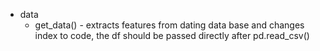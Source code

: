 * data
    * get_data() - extracts features from dating data base and changes index to code, the df should be passed directly after pd.read_csv()